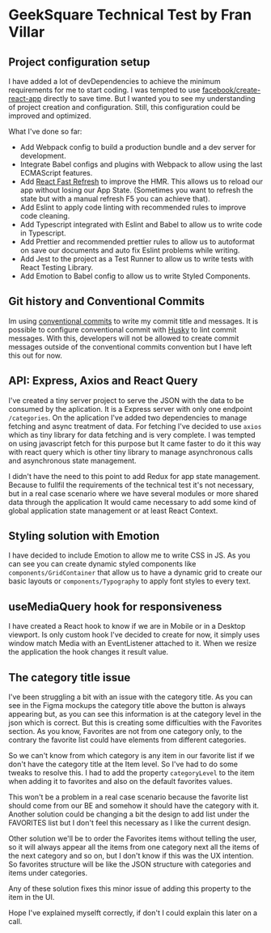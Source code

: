 # GeekSquare Technical Test by Fran Villar

## Project configuration setup

I have added a lot of devDependencies to achieve the minimum requirements for me
to start coding. I was tempted to use [facebook/create-react-app](https://github.com/facebook/create-react-app)
directly to save time. But I wanted you to see my understanding of project 
creation and configuration. Still, this configuration could be improved and optimized.

What I've done so far: 

* Add Webpack config to build a production bundle and a dev server for development.
* Integrate Babel configs and plugins with Webpack to allow using the last ECMAScript
features.
* Add [React Fast Refresh](https://www.npmjs.com/package/react-refresh) to improve the HMR. This allows us to reload our app without losing our App State. (Sometimes you want to refresh the state but with a manual refresh F5 you can achieve that).
* Add Eslint to apply code linting with recommended rules to improve code cleaning.
* Add Typescript integrated with Eslint and Babel to allow us to write code in Typescript.
* Add Prettier and recommended prettier rules to allow us to autoformat on save our documents and auto fix Eslint problems while writing.
* Add Jest to the project as a Test Runner to allow us to write tests with React Testing Library.
* Add Emotion to Babel config to allow us to write Styled Components.

## Git history and Conventional Commits

Im using [conventional commits](https://www.conventionalcommits.org/en/v1.0.0/) to write my commit title and messages. It is possible to configure conventional commit with [Husky](https://www.npmjs.com/package/husky) to lint commit messages. With this, developers will not be allowed to create commit messages outside of the conventional commits convention but I have left this out for now.


## API: Express, Axios and React Query

I've created a tiny server project to serve the JSON with the data to be consumed by the aplication. It is a Express server with only one endpoint `/categories`. On the aplication I've added two dependencies to manage fetching and async treatment of data. For fetching I've decided to use `axios` which as tiny library for data fetching and is very complete. I was tempted on using javascript fetch for this purpose but It came faster to do it this way with react query which is other tiny library to manage asynchronous calls and asynchronous state management. 

I didn't have the need to this point to add Redux for app state management. Because to fullfil the requirements of the technical test it's not necessary, but in a real case scenario where we have several modules or more shared data through the application It would came necessary to add some kind of global application state management or at least React Context.

## Styling solution with Emotion

I have decided to include Emotion to allow me to write CSS in JS. As you can see you can create dynamic styled components like `components/GridContainer` that allow us to have a dynamic grid to create our basic layouts or `components/Typography` to apply font styles to every text.

## useMediaQuery hook for responsiveness

I have created a React hook to know if we are in Mobile or in a Desktop viewport. Is only custom hook I've decided to create for now, it simply uses
window match Media with an EventListener attached to it. When we resize the application the hook changes it result value. 

## The category title issue

I've been struggling a bit with an issue with the category title. As you can see in the Figma mockups the category title above the button is always appearing but, as you can see this information is at the category level in the json which is correct. But this is creating some difficulties with the Favorites section. As you know, Favorites are not from one category only, to the contrary the favorite list could have elements from different categories.

So we can't know from which category is any item in our favorite list if we don't have the category title at the Item level. So I've had to do some tweaks to resolve this. I had to add the property `categoryLevel` to the item when adding it to favorites and also on the default favorites values.

This won't be a problem in a real case scenario because the favorite list should come from our BE and somehow it should have the category with it. Another solution could be changing a bit the design to add list under the FAVORITES list but I don't feel this necessary as I like the current design. 

Other solution we'll be to order the Favorites items without telling the user, so it will always appear all the items from one category next all the items of the next category and so on, but I don't know if this was the UX intention. So favorites structure will be like the JSON structure with categories and items under categories. 

Any of these solution fixes this minor issue of adding this property to the item in the UI.

Hope I've explained myselft correctly, if don't I could explain this later on a call.


